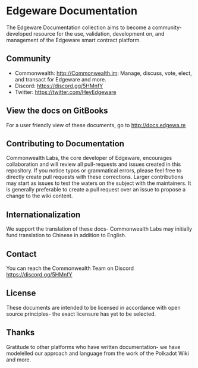 

# Edgeware Documentation
The Edgeware Documentation collection aims to become a community-developed resource for the use, validation, development on, and management of the Edgeware smart contract platform. 

## Community
- Commonwealth: http://Commonwealth.im: Manage, discuss, vote, elect, and transact for Edgeware and more.
- Discord: https://discord.gg/5HMnfY
- Twitter: https://twitter.com/HeyEdgeware

## View the docs on GitBooks
For a user friendly view of these documents, go to http://docs.edgewa.re

## Contributing to Documentation
Commonwealth Labs, the core developer of Edgeware, encourages collaboration and will review all pull-requests and issues created in this repository. If you notice typos or grammatical errors, please feel free to directly create pull requests with these corrections. Larger contributions may start as issues to test the waters on the subject with the maintainers. It is generally preferable to create a pull request over an issue to propose a change to the wiki content.

## Internationalization
We support the translation of these docs- Commonwealth Labs may initially fund translation to Chinese in addition to English.

## Contact
You can reach the Commonwealth Team on Discord https://discord.gg/5HMnfY

## License
These documents are intended to be licensed in accordance with open source principles-  the exact licensure has yet to be selected. 

## Thanks
Gratitude to other platforms who have written documentation-  we have modelelled our approach and language from the work of the Polkadot Wiki and more. 
